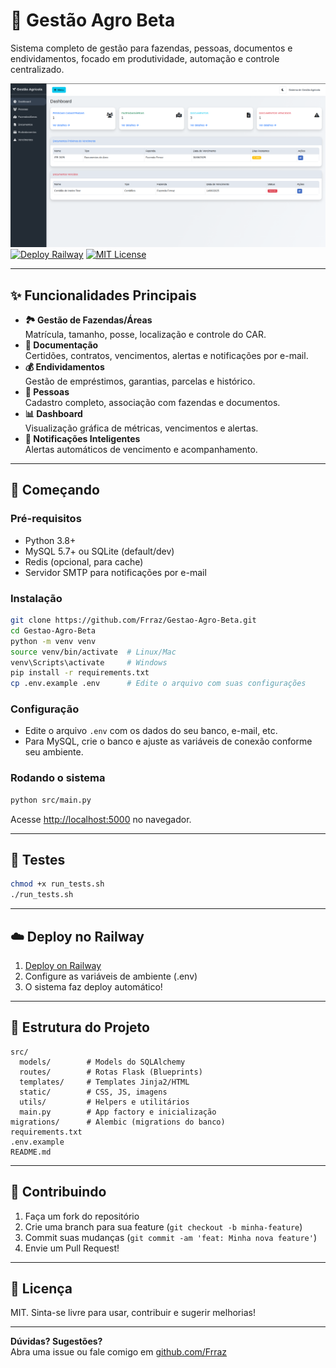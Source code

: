 # 🌾 Gestão Agro Beta

Sistema completo de gestão para fazendas, pessoas, documentos e endividamentos, focado em produtividade, automação e controle centralizado.

![screenshot](docs/img/Tela%20principal.png) <!-- Adicione um screenshot real aqui -->
[![Deploy Railway](https://img.shields.io/badge/Railway-Deploy-brightgreen?logo=railway)](https://gestao-agro-production.up.railway.app/)
[![MIT License](https://img.shields.io/badge/license-MIT-blue.svg)](LICENSE)

---

## ✨ **Funcionalidades Principais**

- **🏞️ Gestão de Fazendas/Áreas**  
  Matrícula, tamanho, posse, localização e controle do CAR.
- **📄 Documentação**  
  Certidões, contratos, vencimentos, alertas e notificações por e-mail.
- **💰 Endividamentos**  
  Gestão de empréstimos, garantias, parcelas e histórico.
- **👥 Pessoas**  
  Cadastro completo, associação com fazendas e documentos.
- **📊 Dashboard**  
  Visualização gráfica de métricas, vencimentos e alertas.
- **🔔 Notificações Inteligentes**  
  Alertas automáticos de vencimento e acompanhamento.

---

## 🚀 **Começando**

### **Pré-requisitos**

- Python 3.8+
- MySQL 5.7+ ou SQLite (default/dev)
- Redis (opcional, para cache)
- Servidor SMTP para notificações por e-mail

### **Instalação**

```bash
git clone https://github.com/Frraz/Gestao-Agro-Beta.git
cd Gestao-Agro-Beta
python -m venv venv
source venv/bin/activate  # Linux/Mac
venv\Scripts\activate     # Windows
pip install -r requirements.txt
cp .env.example .env      # Edite o arquivo com suas configurações
```

### **Configuração**

- Edite o arquivo `.env` com os dados do seu banco, e-mail, etc.
- Para MySQL, crie o banco e ajuste as variáveis de conexão conforme seu ambiente.

### **Rodando o sistema**

```bash
python src/main.py
```

Acesse [http://localhost:5000](http://localhost:5000) no navegador.

---

## 🧪 **Testes**

```bash
chmod +x run_tests.sh
./run_tests.sh
```

---

## ☁️ **Deploy no Railway**

1. [Deploy on Railway](https://railway.app/new)
2. Configure as variáveis de ambiente (.env)
3. O sistema faz deploy automático!

---

## 📂 **Estrutura do Projeto**

```
src/
  models/        # Models do SQLAlchemy
  routes/        # Rotas Flask (Blueprints)
  templates/     # Templates Jinja2/HTML
  static/        # CSS, JS, imagens
  utils/         # Helpers e utilitários
  main.py        # App factory e inicialização
migrations/      # Alembic (migrations do banco)
requirements.txt
.env.example
README.md
```

---

## 🎯 **Contribuindo**

1. Faça um fork do repositório
2. Crie uma branch para sua feature (`git checkout -b minha-feature`)
3. Commit suas mudanças (`git commit -am 'feat: Minha nova feature'`)
4. Envie um Pull Request!

---

## 📝 **Licença**

MIT. Sinta-se livre para usar, contribuir e sugerir melhorias!

---

**Dúvidas? Sugestões?**  
Abra uma issue ou fale comigo em [github.com/Frraz](https://github.com/Frraz)
